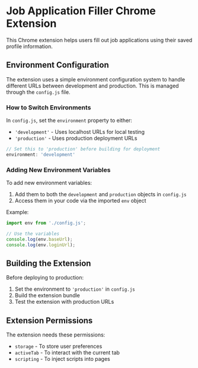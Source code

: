 # Job Application Filler Chrome Extension

This Chrome extension helps users fill out job applications using their saved profile information.

## Environment Configuration

The extension uses a simple environment configuration system to handle different URLs between development and production. This is managed through the `config.js` file.

### How to Switch Environments

In `config.js`, set the `environment` property to either:
- `'development'` - Uses localhost URLs for local testing
- `'production'` - Uses production deployment URLs

```javascript
// Set this to 'production' before building for deployment
environment: 'development'
```

### Adding New Environment Variables

To add new environment variables:

1. Add them to both the `development` and `production` objects in `config.js`
2. Access them in your code via the imported `env` object

Example:
```javascript
import env from './config.js';

// Use the variables
console.log(env.baseUrl);
console.log(env.loginUrl);
```

## Building the Extension

Before deploying to production:

1. Set the environment to `'production'` in `config.js`
2. Build the extension bundle
3. Test the extension with production URLs

## Extension Permissions

The extension needs these permissions:
- `storage` - To store user preferences
- `activeTab` - To interact with the current tab
- `scripting` - To inject scripts into pages 